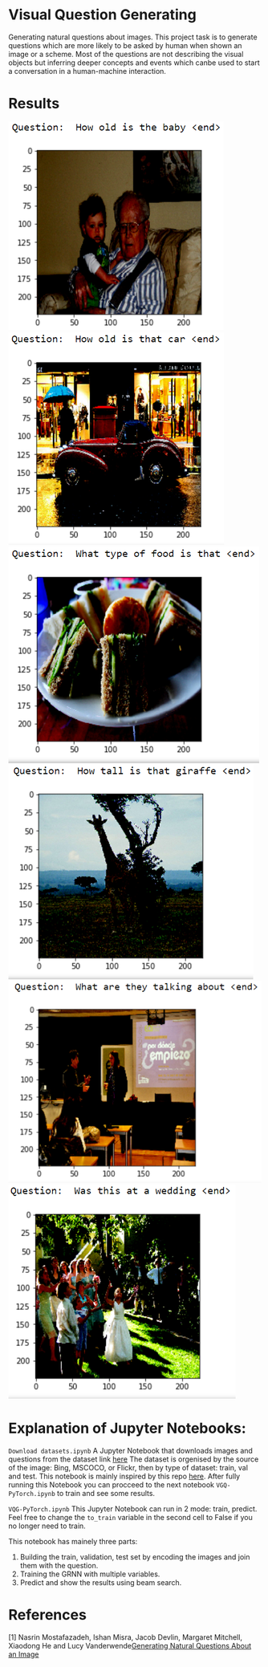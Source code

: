 # Visual Question Generating
Generating natural questions about images. This project task is to generate questions which are more likely to be asked by human when shown an image or a scheme.  Most of the questions are not describing the visual objects but inferring deeper concepts and events which canbe used to start a conversation in a human-machine interaction.

# Results

![1st example](https://github.com/chennaveh/VQG/blob/master/result/baby.PNG)
![2nd example](https://github.com/chennaveh/VQG/blob/master/result/car.PNG)
![3rd example](https://github.com/chennaveh/VQG/blob/master/result/food.PNG)
![4th example](https://github.com/chennaveh/VQG/blob/master/result/giraffe.PNG)
![5th example](https://github.com/chennaveh/VQG/blob/master/result/talk.PNG)
![6th example](https://github.com/chennaveh/VQG/blob/master/result/wedding.PNG)

# Explanation of Jupyter Notebooks:
```Download datasets.ipynb```
A Jupyter Notebook that downloads images and questions from the dataset link 
<a href='https://www.microsoft.com/en-us/download/details.aspx?id=53670'>here</a>
The dataset is orgenised by the source of the image: Bing, MSCOCO, or Flickr, then by type of dataset: train, val and test.
This notebook is mainly inspired by this repo
 <a href="https://github.com/gitlost-murali/Natural-Questions-Generation-from-Images">here</a>.
 After fully running this Notebook you can procceed to the next notebook ```VGQ-PyTorch.ipynb``` to train and see some results.

```VQG-PyTorch.ipynb```
This Jupyter Notebook can run in 2 mode: train, predict.
Feel free to change the ```to_train``` variable in the second cell to False if you no longer need to train.

This notebook has mainely three parts:
1. Building the train, validation, test set by encoding the images and join them with the question.
2. Training the GRNN with multiple variables.
3. Predict and show the results using beam search.


# References

[1] Nasrin Mostafazadeh, Ishan Misra, Jacob Devlin, Margaret Mitchell, Xiaodong He and Lucy Vanderwende<a href="https://arxiv.org/pdf/1603.06059.pdf">Generating Natural Questions About an Image</a>

